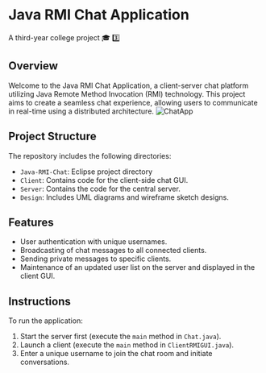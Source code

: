 # Java RMI Chat Application



A third-year college project 🎓 3️⃣

## Overview

Welcome to the Java RMI Chat Application, a client-server chat platform utilizing Java Remote Method Invocation (RMI) technology. This project aims to create a seamless chat experience, allowing users to communicate in real-time using a distributed architecture.
![ChatApp](https://github.com/Napi55/Java-RMI-Chat-Application/assets/88117366/688b60de-c45c-47c6-8965-7da94f1853cb)
## Project Structure

The repository includes the following directories:

- `Java-RMI-Chat`: Eclipse project directory
- `Client`: Contains code for the client-side chat GUI.
- `Server`: Contains the code for the central server.
- `Design`: Includes UML diagrams and wireframe sketch designs.

## Features

- User authentication with unique usernames.
- Broadcasting of chat messages to all connected clients.
- Sending private messages to specific clients.
- Maintenance of an updated user list on the server and displayed in the client GUI.

## Instructions

To run the application:

1. Start the server first (execute the `main` method in `Chat.java`).
2. Launch a client (execute the `main` method in `ClientRMIGUI.java`).
3. Enter a unique username to join the chat room and initiate conversations.

